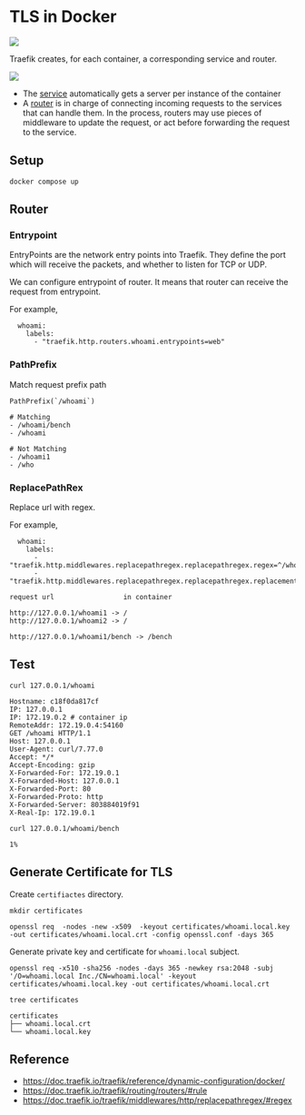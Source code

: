 # TLS in Docker

![](https://doc.traefik.io/traefik/assets/img/quickstart-diagram.png)

Traefik creates, for each container, a corresponding service and router.

![](https://doc.traefik.io/traefik/assets/img/routers.png)

- The [service](https://doc.traefik.io/traefik/routing/services/) automatically gets a server per instance of the container
- A [router](https://doc.traefik.io/traefik/routing/routers/) is in charge of connecting incoming requests to the services that can handle them. In the process, routers may use pieces of middleware to update the request, or act before forwarding the request to the service.


## Setup

```
docker compose up
```

## Router

### Entrypoint

EntryPoints are the network entry points into Traefik. They define the port which will receive the packets, and whether to listen for TCP or UDP.

We can configure entrypoint of router. It means that router can receive the request from entrypoint. 

For example, 
```
  whoami:
    labels:
      - "traefik.http.routers.whoami.entrypoints=web"
```

### PathPrefix

Match request prefix path

```
PathPrefix(`/whoami`)

# Matching
- /whoami/bench
- /whoami

# Not Matching
- /whoami1
- /who
```


### ReplacePathRex

Replace url with regex.


For example,

```
  whoami:
    labels:
      - "traefik.http.middlewares.replacepathregex.replacepathregex.regex=^/whoami/(.*)"
      - "traefik.http.middlewares.replacepathregex.replacepathregex.replacement=/$$2"
```

```
request url                 in container

http://127.0.0.1/whoami1 -> /
http://127.0.0.1/whoami2 -> /

http://127.0.0.1/whoami1/bench -> /bench
```


## Test

```
curl 127.0.0.1/whoami
```

```
Hostname: c18f0da817cf
IP: 127.0.0.1
IP: 172.19.0.2 # container ip
RemoteAddr: 172.19.0.4:54160
GET /whoami HTTP/1.1
Host: 127.0.0.1
User-Agent: curl/7.77.0
Accept: */*
Accept-Encoding: gzip
X-Forwarded-For: 172.19.0.1
X-Forwarded-Host: 127.0.0.1
X-Forwarded-Port: 80
X-Forwarded-Proto: http
X-Forwarded-Server: 803884019f91
X-Real-Ip: 172.19.0.1
```

```
curl 127.0.0.1/whoami/bench
```
```
1%
```


## Generate Certificate for TLS

Create `certifiactes` directory.

```
mkdir certificates
```

```
openssl req  -nodes -new -x509  -keyout certificates/whoami.local.key -out certificates/whoami.local.crt -config openssl.conf -days 365
```

Generate private key and certificate for `whoami.local` subject.


```
openssl req -x510 -sha256 -nodes -days 365 -newkey rsa:2048 -subj '/O=whoami.local Inc./CN=whoami.local' -keyout certificates/whoami.local.key -out certificates/whoami.local.crt
```

```
tree certificates
```

```
certificates
├── whoami.local.crt
└── whoami.local.key
```


## Reference

- https://doc.traefik.io/traefik/reference/dynamic-configuration/docker/
- https://doc.traefik.io/traefik/routing/routers/#rule
- https://doc.traefik.io/traefik/middlewares/http/replacepathregex/#regex
